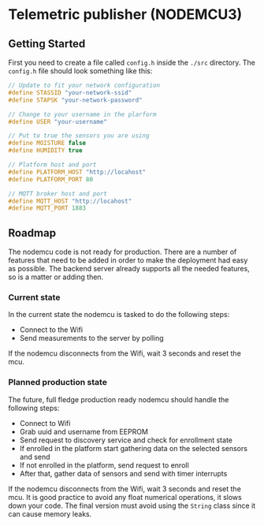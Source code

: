 # Telemetric publisher (NODEMCU3)

## Getting Started

First you need to create a file called `config.h` inside the `./src` directory. The `config.h` file should look something like this:

```cpp
// Update to fit your network configuration
#define STASSID "your-network-ssid"
#define STAPSK "your-network-password"

// Change to your username in the plarform
#define USER "your-username"

// Put to true the sensors you are using
#define MOISTURE false
#define HUMIDITY true

// Platform host and port
#define PLATFORM_HOST "http://locahost"
#define PLATFORM_PORT 80

// MQTT broker host and port
#define MQTT_HOST "http://locahost"
#define MQTT_PORT 1883
```

## Roadmap

The nodemcu code is not ready for production. There are a number of features that need to be added in order to make the deployment had easy as possible. The backend server already supports all the needed features, so is a matter or adding then.

### Current state

In the current state the nodemcu is tasked to do the following steps:

- Connect to the Wifi
- Send measurements to the server by polling

If the nodemcu disconnects from the Wifi, wait 3 seconds and reset the mcu.

### Planned production state

The future, full fledge production ready nodemcu should handle the following steps:

- Connect to Wifi
- Grab uuid and username from EEPROM
- Send request to discovery service and check for enrollment state
- If enrolled in the platform start gathering data on the selected sensors and send
- If not enrolled in the platform, send request to enroll
- After that, gather data of sensors and send with timer interrupts

If the nodemcu disconnects from the Wifi, wait 3 seconds and reset the mcu.
It is good practice to avoid any float numerical operations, it slows down your code.
The final version must avoid using the `String` class since it can cause memory leaks.